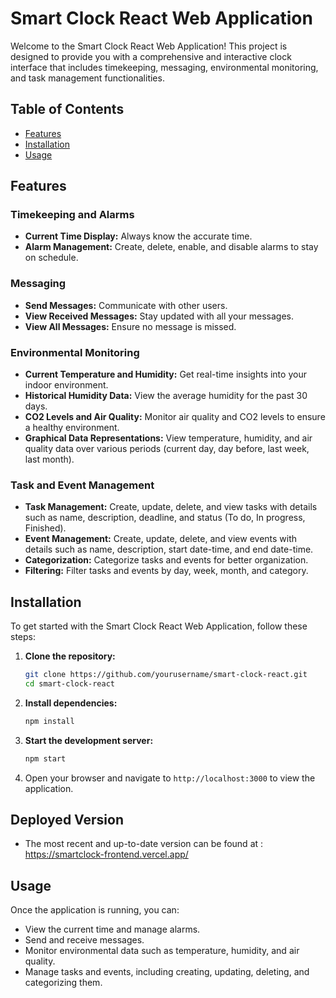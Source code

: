 # Smart Clock React Web Application

Welcome to the Smart Clock React Web Application! This project is designed to provide you with a comprehensive and interactive clock interface that includes timekeeping, messaging, environmental monitoring, and task management functionalities.

## Table of Contents

- [Features](#features)
- [Installation](#installation)
- [Usage](#usage)


## Features

### Timekeeping and Alarms
- **Current Time Display:** Always know the accurate time.
- **Alarm Management:** Create, delete, enable, and disable alarms to stay on schedule.

### Messaging
- **Send Messages:** Communicate with other users.
- **View Received Messages:** Stay updated with all your messages.
- **View All Messages:** Ensure no message is missed.

### Environmental Monitoring
- **Current Temperature and Humidity:** Get real-time insights into your indoor environment.
- **Historical Humidity Data:** View the average humidity for the past 30 days.
- **CO2 Levels and Air Quality:** Monitor air quality and CO2 levels to ensure a healthy environment.
- **Graphical Data Representations:** View temperature, humidity, and air quality data over various periods (current day, day before, last week, last month).

### Task and Event Management
- **Task Management:** Create, update, delete, and view tasks with details such as name, description, deadline, and status (To do, In progress, Finished).
- **Event Management:** Create, update, delete, and view events with details such as name, description, start date-time, and end date-time.
- **Categorization:** Categorize tasks and events for better organization.
- **Filtering:** Filter tasks and events by day, week, month, and category.

## Installation

To get started with the Smart Clock React Web Application, follow these steps:

1. **Clone the repository:**
   ```bash
   git clone https://github.com/yourusername/smart-clock-react.git
   cd smart-clock-react
   ```

2. **Install dependencies:**
   ```bash
   npm install
   ```

3. **Start the development server:**
   ```bash
   npm start
   ```

4. Open your browser and navigate to `http://localhost:3000` to view the application.


## Deployed Version

- The most recent and up-to-date version can be found at :
   https://smartclock-frontend.vercel.app/


## Usage

Once the application is running, you can:

- View the current time and manage alarms.
- Send and receive messages.
- Monitor environmental data such as temperature, humidity, and air quality.
- Manage tasks and events, including creating, updating, deleting, and categorizing them.



